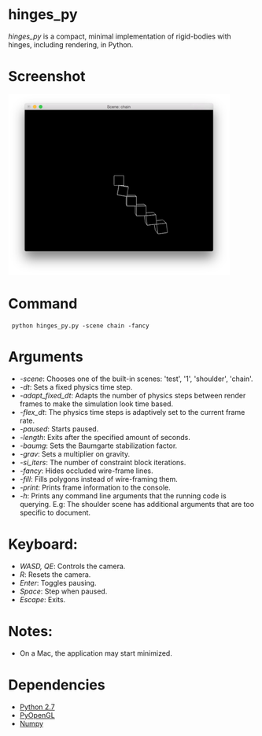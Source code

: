 # hinges_py
*hinges_py* is a compact, minimal implementation of rigid-bodies with hinges, including rendering, in Python.

# Screenshot
<img src="hinges_py_chain.png" width="450">


# Command
```
 python hinges_py.py -scene chain -fancy
```

# Arguments
 - *-scene*: Chooses one of the built-in scenes: 'test', '1', 'shoulder', 'chain'.
 - *-dt*: Sets a fixed physics time step.
 - *-adapt_fixed_dt*: Adapts the number of physics steps between render frames to make the simulation look time based.
 - *-flex_dt*: The physics time steps is adaptively set to the current frame rate.
 - *-paused*: Starts paused.
 - *-length*: Exits after the specified amount of seconds.
 - *-baumg*: Sets the Baumgarte stabilization factor.
 - *-grav*: Sets a multiplier on gravity.
 - *-si_iters*: The number of constraint block iterations.
 - *-fancy*: Hides occluded wire-frame lines.
 - *-fill*: Fills polygons instead of wire-framing them.
 - *-print*: Prints frame information to the console.
 - *-h*: Prints any command line arguments that the running code is querying. E.g: The shoulder scene has additional arguments that are too specific to document.

# Keyboard:
 - *WASD, QE*: Controls the camera.
 - *R*: Resets the camera.
 - *Enter*: Toggles pausing.
 - *Space*: Step when paused.
 - *Escape*: Exits.

#  Notes:
 -  On a Mac, the application may start minimized.

# Dependencies
 - [Python 2.7](https://www.python.org/downloads/)
 - [PyOpenGL](http://pyopengl.sourceforge.net/documentation/installation.html)
 - [Numpy](http://docs.scipy.org/doc/numpy-1.10.1/user/install.html#id4)
